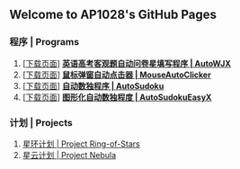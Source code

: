 ## Welcome to AP1028's GitHub Pages
### 程序 | Programs

1. [[下载页面](https://github.com/AP1028/AutoWJX/releases/tag/Latest)]  [**英语高考客观题自动问卷星填写程序 | AutoWJX**](https://github.com/AP1028/AutoWJX)
2. [[下载页面](https://github.com/AP1028/MouseAutoClicker/releases/tag/Latest)]  [**鼠标弹窗自动点击器 | MouseAutoClicker**](https://github.com/AP1028/MouseAutoClicker)
3. [[下载页面](https://github.com/AP1028/AutoSudoku/releases/tag/Latest)]  [**自动数独程序 | AutoSudoku**](https://github.com/AP1028/AutoSudoku)
4. [[下载页面](https://github.com/AP1028/AutoSudokuEasyX/releases/tag/Latest)]  [**图形化自动数独程度 | AutoSudokuEasyX**](https://github.com/AP1028/AutoSudokuEasyX)

### 计划 | Projects

1. [星环计划 | Project Ring-of-Stars](https://github.com/AP1028/Ring-of-Stars)
2. [星云计划 | Project Nebula](https://ap1028.github.io/ProjectNebula/)
